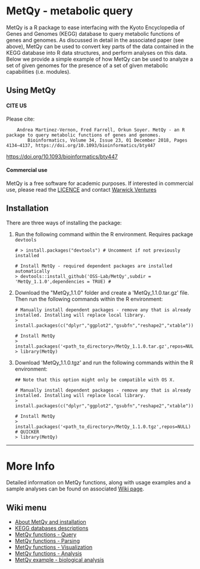 # MetQy - metabolic query 

MetQy is a R package to ease interfacing with the Kyoto Encyclopedia of Genes and Genomes (KEGG) database to query metabolic functions of genes and genomes. As discussed in detail in the associated paper (see above), MetQy can be used to convert key parts of the data contained in the KEGG database into R data structures, and perform analyses on this data. Below we provide a simple example of how MetQy can be used to analyze a set of given genomes for the presence of a set of given metabolic capabilities (i.e. modules).

## Using MetQy
#### CITE US
Please cite:
```
    Andrea Martinez-Vernon, Fred Farrell, Orkun Soyer. MetQy - an R package to query metabolic functions of genes and genomes. 
        Bioinformatics, Volume 34, Issue 23, 01 December 2018, Pages 4134–4137, https://doi.org/10.1093/bioinformatics/bty447   
```
https://doi.org/10.1093/bioinformatics/bty447  

#### Commercial use
MetQy is a free software for academic purposes. If interested in commercial  use, please read the [LICENCE](https://github.com/OSS-Lab/MetQy/blob/master/LICENCE) and contact [Warwick Ventures](mailto:ventures@warwick.ac.uk)

## Installation
There are three ways of installing the package:

1. Run the following command within the R environment. Requires package `devtools`
    ```
    # > install.packages("devtools") # Uncomment if not previously installed 
    
    # Install MetQy - required dependent packages are installed automatically
    > devtools::install_github('OSS-Lab/MetQy',subdir = 'MetQy_1.1.0',dependencies = TRUE) # 
    ```
    
2. Download the "MetQy_1.1.0" folder and create a 'MetQy_1.1.0.tar.gz' file. Then run the following commands within the R environment:
    ```
    # Manually install dependent packages - remove any that is already installed. Installing will replace local library.
    > install.packages(c("dplyr","ggplot2","gsubfn","reshape2","xtable"))
    
    # Install MetQy
    > install.packages('<path_to_directory>/MetQy_1.1.0.tar.gz',repos=NULL)
    > library(MetQy)
    ```

3. Download 'MetQy_1.1.0.tgz' and run the following commands within the R environment:
    ```
    ## Note that this option might only be compatible with OS X. 
    
    # Manually install dependent packages - remove any that is already installed. Installing will replace local library.
    > install.packages(c("dplyr","ggplot2","gsubfn","reshape2","xtable"))
    
    # Install MetQy
    > install.packages('<path_to_directory>/MetQy_1.1.0.tgz',repos=NULL)  # QUICKER
    > library(MetQy)
    ```

*** 
# More Info

Detailed information on MetQy functions, along with usage examples and a sample analyses can be found on associated [Wiki page](https://github.com/OSS-Lab/MetQy/wiki).

## Wiki menu
* [About MetQy and installation][home]
* [KEGG databases descriptions][kegg]
* [MetQy functions - Query][fun_query]
* [MetQy functions - Parsing][fun_parse]
* [MetQy functions - Visualization][fun_vis]
* [MetQy functions - Analysis][fun_analysis]
* [MetQy example - biological analysis][bio_eg]

[home]: https://github.com/OSS-Lab/MetQy/wiki/About-MetQy-and-installation
[kegg]: https://github.com/OSS-Lab/MetQy/wiki/KEGG-databases-description
[fun_query]: https://github.com/OSS-Lab/MetQy/wiki/MetQy-functions-and-usage-examples-%E2%80%93-Query-functions
[fun_parse]: https://github.com/OSS-Lab/MetQy/wiki/MetQy-functions-and-usage-examples-%E2%80%93-Parsing-functions
[fun_vis]: https://github.com/OSS-Lab/MetQy/wiki/MetQy-functions-and-usage-examples-%E2%80%93-Visualization-functions
[fun_analysis]: https://github.com/OSS-Lab/MetQy/wiki/MetQy-functions-and-usage-examples-%E2%80%93-Analysis-functions
[bio_eg]: https://github.com/OSS-Lab/MetQy/wiki/Example-use-of-MetQy-for%E2%80%93biological-analysis
